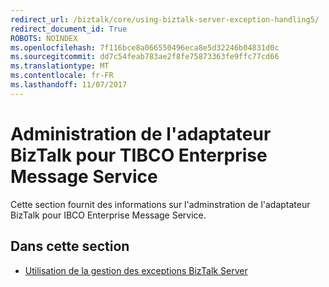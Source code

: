 ```yaml
---
redirect_url: /biztalk/core/using-biztalk-server-exception-handling5/
redirect_document_id: True
ROBOTS: NOINDEX
ms.openlocfilehash: 7f116bce8a066550496eca8e5d32246b04831d0c
ms.sourcegitcommit: dd7c54feab783ae2f8fe75873363fe9ffc77cd66
ms.translationtype: MT
ms.contentlocale: fr-FR
ms.lasthandoff: 11/07/2017
---
```

# <a name="administering-biztalk-adapter-for-tibco-enterprise-message-service"></a>Administration de l'adaptateur BizTalk pour TIBCO Enterprise Message Service
Cette section fournit des informations sur l'adminstration de l'adaptateur BizTalk pour IBCO Enterprise Message Service.  
  
## <a name="in-this-section"></a>Dans cette section  
  
-   [Utilisation de la gestion des exceptions BizTalk Server](../core/using-biztalk-server-exception-handling5.md)